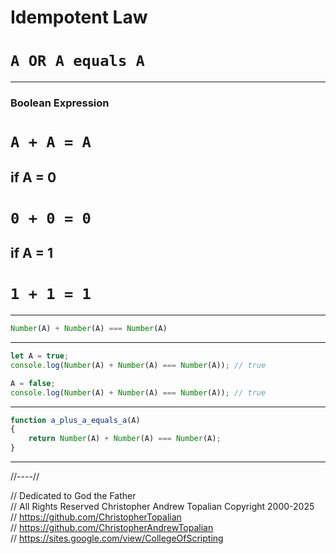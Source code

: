 # Idempotent Law  
# **`A OR A equals A`**

---

### Boolean Expression  
# **`A + A = A`**

## if A = 0  
# **`0 + 0 = 0`**

## if A = 1  
# **`1 + 1 = 1`**

---

```javascript
Number(A) + Number(A) === Number(A)
```

---

```javascript
let A = true;
console.log(Number(A) + Number(A) === Number(A)); // true

A = false;
console.log(Number(A) + Number(A) === Number(A)); // true
```

---

```javascript
function a_plus_a_equals_a(A)
{
    return Number(A) + Number(A) === Number(A);
}
```

---

//----//

// Dedicated to God the Father  
// All Rights Reserved  Christopher Andrew Topalian Copyright 2000-2025  
// https://github.com/ChristopherTopalian  
// https://github.com/ChristopherAndrewTopalian  
// https://sites.google.com/view/CollegeOfScripting

